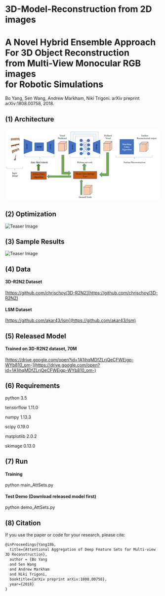 # 3D-Model-Reconstruction from 2D images
# A Novel Hybrid Ensemble Approach For 3D Object Reconstruction <br /> from Multi-View Monocular RGB images <br />for Robotic Simulations 
Bo Yang, Sen Wang, Andrew Markham, Niki Trigoni. arXiv preprint arXiv:1808.00758, 2018.

## (1) Architecture
![Arch Image](https://github.com/Ajithbalakrishnan/3D-Model-Reconstruction/blob/master/imgs/structure_updated.png)
## (2) Optimization
![Teaser Image](https://github.com/Yang7879/AttSets/blob/master/attsets_optim.png)
## (3) Sample Results
![Teaser Image](https://github.com/Yang7879/AttSets/blob/master/attsets_sample.png)

## (4) Data
#### 3D-R2N2 Dataset
[https://github.com/chrischoy/3D-R2N2](https://github.com/chrischoy/3D-R2N2)
#### LSM Dataset
[https://github.com/akar43/lsm](https://github.com/akar43/lsm)

## (5) Released Model
#### Trained on 3D-R2N2 dataset, 70M
[https://drive.google.com/open?id=1A1ihqMDfZLrjQeCFWEjgp-WYb810_om-](https://drive.google.com/open?id=1A1ihqMDfZLrjQeCFWEjgp-WYb810_om-)
## (6) Requirements
python  3.5

tensorflow 1.11.0 

numpy 1.13.3

scipy 0.19.0

matplotlib 2.0.2

skimage 0.13.0

## (7) Run
#### Training
python main_AttSets.py

#### Test Demo (Download released model first)
python demo_AttSets.py

## (8) Citation
If you use the paper or code for your research, please cite:
```
@inProceedings{Yang18b,
  title={Attentional Aggregation of Deep Feature Sets for Multi-view 3D Reconstruction},
  author = {Bo Yang
  and Sen Wang
  and Andrew Markham
  and Niki Trigoni,
  booktitle={arXiv preprint arXiv:1808.00758},
  year={2018}
}
```
